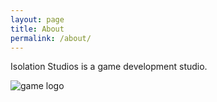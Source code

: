 ```yaml
---
layout: page
title: About
permalink: /about/
---
```


Isolation Studios is a game development studio.


![game logo]({{baseurl}}/assets/images/isolationLogo.png)
